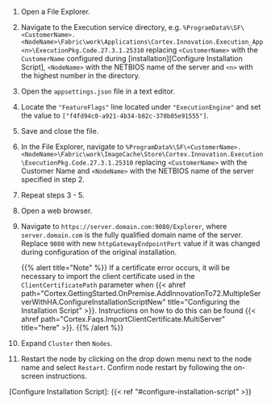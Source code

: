 1. Open a File Explorer.
1. Navigate to the Execution service directory, e.g. `%ProgramData%\SF\<CustomerName>.<NodeName>\Fabric\work\Applications\Cortex.Innovation.Execution_App<n>\ExecutionPkg.Code.27.3.1.25310` replacing `<CustomerName>` with the `CustomerName` configured during [installation][Configure Installation Script], `<NodeName>` with the NETBIOS name of the server and `<n>` with the highest number in the directory.
1. Open the `appsettings.json` file in a text editor.
1. Locate the `"FeatureFlags"` line located under `"ExecutionEngine"` and set the value to `["f4fd94c0-a921-4b34-b82c-378b05e91555"]`.
1. Save and close the file.
1. In the File Explorer, navigate to `%ProgramData%\SF\<CustomerName>.<NodeName>\Fabric\work\ImageCache\Store\Cortex.Innovation.Execution\ExecutionPkg.Code.27.3.1.25310` replacing `<CustomerName>` with the Customer Name and `<NodeName>` with the NETBIOS name of the server specified in step 2.
1. Repeat steps 3 - 5.
1. Open a web browser.
1. Navigate to `https://server.domain.com:9080/Explorer`, where `server.domain.com` is the fully qualified domain name of the server. Replace `9080` with new `httpGatewayEndpointPort` value if it was changed during configuration of the original installation.

    {{% alert title="Note" %}}
If a certificate error occurs, it will be necessary to import the client certificate used in the `ClientCertificatePath` parameter when {{< ahref path="Cortex.GettingStarted.OnPremise.AddInnovationTo72.MultipleServerWithHA.ConfigureInstallationScriptNew" title="Configuring the Installation Script" >}}. Instructions on how to do this can be found {{< ahref path="Cortex.Faqs.ImportClientCertificate.MultiServer" title="here" >}}.
    {{% /alert %}}

1. Expand `Cluster` then `Nodes`.
1. Restart the node by clicking on the drop down menu next to the node name and select `Restart`. Confirm node restart by following the on-screen instructions.

[Configure Installation Script]: {{< ref "#configure-installation-script" >}}
